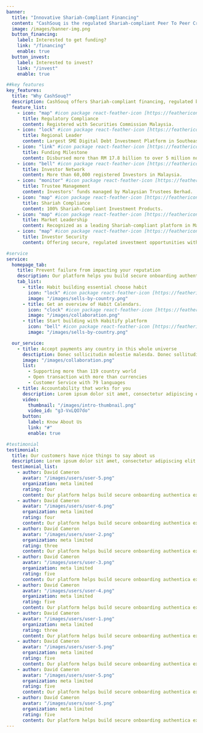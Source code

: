 ```yaml
---
banner:
  title: "Innovative Shariah-Compliant Financing"
  content: "CashSouq is the regulated Shariah-compliant Peer To Peer Crowdfunding Platform based in Malaysia. CashSouq is managed by Shoraka Suyula Platform Sdn Bhd a Recognized Market Operator regulated by the Securities Commission Malaysia."
  image: /images/banner-img.png
  button_financing:
    label: Interested to get funding?
    link: "/financing"
    enable: true
  button_invest:
    label: Interested to invest?
    link: "/invest"
    enable: true

##key features
key_features:
  title: "Why CashSouq?"
  description: CashSouq offers Shariah-compliant financing, regulated by Malaysia's Securities Commission, with secure investments and a vast investor network.
  feature_list:
    - icon: "map" #icon package react-feather-icon [https://feathericons.com/]
      title: Regulatory Compliance
      content: Registered with Securities Commission Malaysia.
    - icon: "lock" #icon package react-feather-icon [https://feathericons.com/]
      title: Regional Leader
      content: Largest SME Digital Debt Investment Platform in Southeast Asia.
    - icon: "link" #icon package react-feather-icon [https://feathericons.com/]
      title: Funding Milestone
      content: Disbursed more than RM 17.8 billion to over 5 million notes.
    - icon: "bell" #icon package react-feather-icon [https://feathericons.com/]
      title: Investor Network
      content: More than 60,000 registered Investors in Malaysia.
    - icon: "monitor" #icon package react-feather-icon [https://feathericons.com/]
      title: Trustee Management
      content: Investors' funds managed by Malaysian Trustees Berhad.
    - icon: "map" #icon package react-feather-icon [https://feathericons.com/]
      title: Shariah Compliance
      content: 100% Shariah-Compliant Investment Products.
    - icon: "map" #icon package react-feather-icon [https://feathericons.com/]
      title: Market Leadership
      content: Recognized as a leading Shariah-compliant platform in Malaysia's P2P crowdfunding industry.
    - icon: "map" #icon package react-feather-icon [https://feathericons.com/]
      title: Investor Security
      content: Offering secure, regulated investment opportunities with high transparency and accountability.

#service
service:
  homepage_tab:
    title: Prevent failure from impacting your reputation
    description: Our platform helps you build secure onboarding authentication experiences that retain and engage your users. We build the infrastructure, you can.
    tab_list:
      - title: Habit building essential choose habit
        icon: "lock" #icon package react-feather-icon [https://feathericons.com/]
        image: "/images/sells-by-country.png"
      - title: Get an overview of Habit Calendars.
        icon: "clock" #icon package react-feather-icon [https://feathericons.com/]
        image: "/images/collaboration.png"
      - title: Start building with Habitify platform
        icon: "bell" #icon package react-feather-icon [https://feathericons.com/]
        image: "/images/sells-by-country.png"

  our_service:
    - title: Accept payments any country in this whole universe
      desctiption: Donec sollicitudin molestie malesda. Donec sollitudin molestie malesuada. Mauris pellentesque nec, egestas non nisi. Cras ultricies ligula sed
      image: "/images/collaboration.png"
      list:
        - Supporting more than 119 country world
        - Open transaction with more than currencies
        - Customer Service with 79 languages
    - title: Accountability that works for you
      description: Lorem ipsum dolor sit amet, consectetur adipiscing elit. Morbi egestas Werat viverra id et aliquet. vulputate egestas sollicitudin.
      video:
        thumbnail: "/images/intro-thumbnail.png"
        video_id: "g3-VxLQO7do"
      button:
        label: Know About Us
        link: "#"
        enable: true

#testimonial
testimonial:
  title: Our customers have nice things to say about us
  description: Lorem ipsum dolor sit amet, consectetur adipiscing elit. Morbi egestas Werat viverra id et aliquet. vulputate egestas sollicitudin.
  testimonial_list:
    - author: David Cameron
      avatar: "/images/users/user-5.png"
      organization: meta limited
      rating: four
      content: Our platform helps build secure onboarding authentica experiences & engage your users. We build .
    - author: David Cameron
      avatar: "/images/users/user-6.png"
      organization: meta limited
      rating: four
      content: Our platform helps build secure onboarding authentica experiences & engage your users. We build .
    - author: David Cameron
      avatar: "/images/users/user-2.png"
      organization: meta limited
      rating: three
      content: Our platform helps build secure onboarding authentica experiences & engage your users. We build .
    - author: David Cameron
      avatar: "/images/users/user-3.png"
      organization: meta limited
      rating: five
      content: Our platform helps build secure onboarding authentica experiences & engage your users. We build .
    - author: David Cameron
      avatar: "/images/users/user-4.png"
      organization: meta limited
      rating: five
      content: Our platform helps build secure onboarding authentica experiences & engage your users. We build .
    - author: David Cameron
      avatar: "/images/users/user-1.png"
      organization: meta limited
      rating: three
      content: Our platform helps build secure onboarding authentica experiences & engage your users. We build .
    - author: David Cameron
      avatar: "/images/users/user-5.png"
      organization: meta limited
      rating: five
      content: Our platform helps build secure onboarding authentica experiences & engage your users. We build .
    - author: David Cameron
      avatar: "/images/users/user-5.png"
      organization: meta limited
      rating: five
      content: Our platform helps build secure onboarding authentica experiences & engage your users. We build .
    - author: David Cameron
      avatar: "/images/users/user-5.png"
      organization: meta limited
      rating: five
      content: Our platform helps build secure onboarding authentica experiences & engage your users. We build .
---
```

